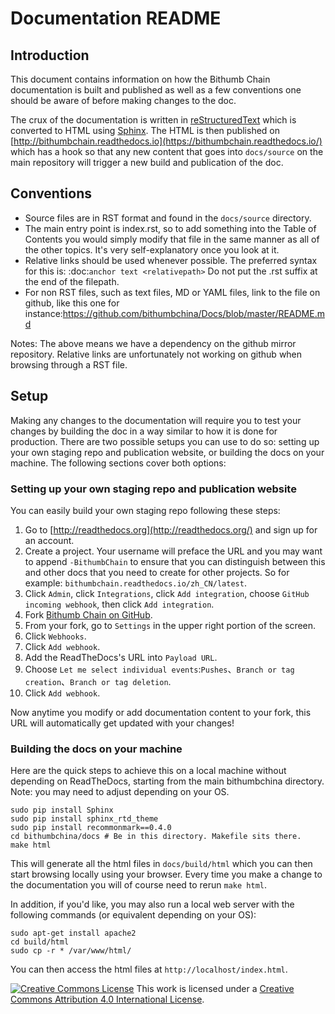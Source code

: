 # Documentation README

## Introduction

This document contains information on how the Bithumb Chain documentation is built and published as well as a few conventions one should be aware of before making changes to the doc.

The crux of the documentation is written in [reStructuredText](http://docutils.sourceforge.net/rst.html) which is converted to HTML using [Sphinx](http://www.sphinx-doc.org/en/stable/). The HTML is then published on [http://bithumbchain.readthedocs.io](https://bithumbchain.readthedocs.io/) which has a hook so that any new content that goes into `docs/source` on the main repository will trigger a new build and publication of the doc.

## Conventions

- Source files are in RST format and found in the `docs/source` directory.
- The main entry point is index.rst, so to add something into the Table of Contents you would simply modify that file in the same manner as all of the other topics. It's very self-explanatory once you look at it.
- Relative links should be used whenever possible. The preferred syntax for this is: :doc:`anchor text <relativepath>` 
  Do not put the .rst suffix at the end of the filepath.
- For non RST files, such as text files, MD or YAML files, link to the file on github, like this one for instance:https://github.com/bithumbchina/Docs/blob/master/README.md

Notes: The above means we have a dependency on the github mirror repository. Relative links are unfortunately not working on github when browsing through a RST file.

## Setup

Making any changes to the documentation will require you to test your changes by building the doc in a way similar to how it is done for production. There are two possible setups you can use to do so: setting up your own staging repo and publication website, or building the docs on your machine. The following sections cover both options:

### Setting up your own staging repo and publication website

You can easily build your own staging repo following these steps:

1. Go to [http://readthedocs.org](http://readthedocs.org/) and sign up for an account.
2. Create a project. Your username will preface the URL and you may want to append `-BithumbChain` to ensure that you can distinguish between this and other docs that you need to create for other projects. So for example: `bithumbchain.readthedocs.io/zh_CN/latest`.
3. Click `Admin`, click `Integrations`, click `Add integration`, choose `GitHub incoming webhook`, then click `Add integration`.
4. Fork [Bithumb Chain on GitHub](https://github.com/bithumbchina).
5. From your fork, go to `Settings` in the upper right portion of the screen.
6. Click `Webhooks`.
7. Click `Add webhook`.
8. Add the ReadTheDocs's URL into `Payload URL`.
9. Choose `Let me select individual events`:`Pushes`、`Branch or tag creation`、`Branch or tag deletion`.
10. Click `Add webhook`.

Now anytime you modify or add documentation content to your fork, this URL will automatically get updated with your changes!

### Building the docs on your machine

Here are the quick steps to achieve this on a local machine without depending on ReadTheDocs, starting from the main bithumbchina directory. Note: you may need to adjust depending on your OS.

```
sudo pip install Sphinx
sudo pip install sphinx_rtd_theme
sudo pip install recommonmark==0.4.0
cd bithumbchina/docs # Be in this directory. Makefile sits there.
make html
```

This will generate all the html files in `docs/build/html` which you can then start browsing locally using your browser. Every time you make a change to the documentation you will of course need to rerun `make html`.

In addition, if you'd like, you may also run a local web server with the following commands (or equivalent depending on your OS):

```
sudo apt-get install apache2
cd build/html
sudo cp -r * /var/www/html/
```

You can then access the html files at `http://localhost/index.html`.

[![Creative Commons License](https://camo.githubusercontent.com/005cfe27b7c4520ac0d6b607d6a7e33f5ad4eb6e/68747470733a2f2f692e6372656174697665636f6d6d6f6e732e6f72672f6c2f62792f342e302f38387833312e706e67)](http://creativecommons.org/licenses/by/4.0/)
This work is licensed under a [Creative Commons Attribution 4.0 International License](http://creativecommons.org/licenses/by/4.0/). 